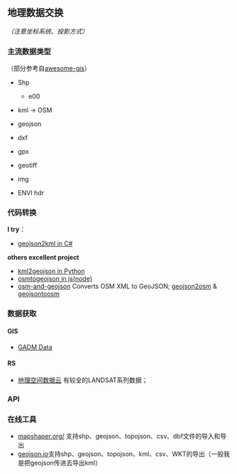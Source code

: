 ## 地理数据交换
*（注意坐标系统、投影方式）*

### 主流数据类型
（部分参考自[awesome-gis](https://github.com/sshuair/awesome-gis#data-format)）

- Shp
   - e00
- kml  -> OSM
- geojson
- dxf
- gpx


- geotiff
- img
- ENVI hdr


### 代码转换

**I try**：
- [geojson2kml in C#]()

**others excellent project**

- [kml2geojson in Python](https://github.com/mrcagney/kml2geojson)
- [osmtogeojson in js(node)](https://github.com/tyrasd/osmtogeojson)
- [osm-and-geojson](https://github.com/aaronlidman/osm-and-geojson) Converts OSM XML to GeoJSON; [geojson2osm](https://github.com/Rub21/geojson2osm) & [geojsontoosm](https://github.com/tyrasd/geojsontoosm)
### 数据获取

#### GIS

- [GADM Data](https://gadm.org/download_country_v3.html)


#### RS

- [地理空间数据云](http://www.gscloud.cn/) 有较全的LANDSAT系列数据；

### API

### 在线工具
- [mapshaper.org/](http://mapshaper.org/) 支持shp、geojson、topojson、csv、dbf文件的导入和导出
- [geojson.io](http://geojson.io/#map=11/40.8424/116.6185)支持shp、geojson、topojson、kml、csv、WKT的导出（一般我是把geojson传进去导出kml）




